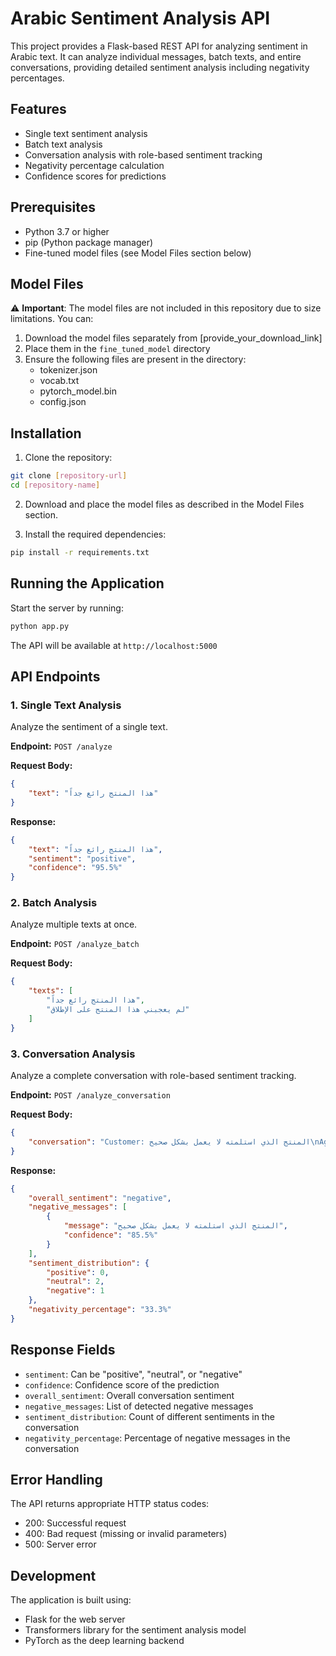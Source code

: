 # Arabic Sentiment Analysis API

This project provides a Flask-based REST API for analyzing sentiment in Arabic text. It can analyze individual messages, batch texts, and entire conversations, providing detailed sentiment analysis including negativity percentages.

## Features

- Single text sentiment analysis
- Batch text analysis
- Conversation analysis with role-based sentiment tracking
- Negativity percentage calculation
- Confidence scores for predictions

## Prerequisites

- Python 3.7 or higher
- pip (Python package manager)
- Fine-tuned model files (see Model Files section below)

## Model Files

⚠️ **Important**: The model files are not included in this repository due to size limitations. You can:

1. Download the model files separately from [provide_your_download_link]
2. Place them in the `fine_tuned_model` directory
3. Ensure the following files are present in the directory:
   - tokenizer.json
   - vocab.txt
   - pytorch_model.bin
   - config.json

## Installation

1. Clone the repository:
```bash
git clone [repository-url]
cd [repository-name]
```

2. Download and place the model files as described in the Model Files section.

3. Install the required dependencies:
```bash
pip install -r requirements.txt
```

## Running the Application

Start the server by running:
```bash
python app.py
```

The API will be available at `http://localhost:5000`

## API Endpoints

### 1. Single Text Analysis
Analyze the sentiment of a single text.

**Endpoint:** `POST /analyze`

**Request Body:**
```json
{
    "text": "هذا المنتج رائع جداً"
}
```

**Response:**
```json
{
    "text": "هذا المنتج رائع جداً",
    "sentiment": "positive",
    "confidence": "95.5%"
}
```

### 2. Batch Analysis
Analyze multiple texts at once.

**Endpoint:** `POST /analyze_batch`

**Request Body:**
```json
{
    "texts": [
        "هذا المنتج رائع جداً",
        "لم يعجبني هذا المنتج على الإطلاق"
    ]
}
```

### 3. Conversation Analysis
Analyze a complete conversation with role-based sentiment tracking.

**Endpoint:** `POST /analyze_conversation`

**Request Body:**
```json
{
    "conversation": "Customer: المنتج الذي استلمته لا يعمل بشكل صحيح\nAgent: عذراً جداً على هذه التجربة\nCustomer: حسناً، شكراً لك"
}
```

**Response:**
```json
{
    "overall_sentiment": "negative",
    "negative_messages": [
        {
            "message": "المنتج الذي استلمته لا يعمل بشكل صحيح",
            "confidence": "85.5%"
        }
    ],
    "sentiment_distribution": {
        "positive": 0,
        "neutral": 2,
        "negative": 1
    },
    "negativity_percentage": "33.3%"
}
```

## Response Fields

- `sentiment`: Can be "positive", "neutral", or "negative"
- `confidence`: Confidence score of the prediction
- `overall_sentiment`: Overall conversation sentiment
- `negative_messages`: List of detected negative messages
- `sentiment_distribution`: Count of different sentiments in the conversation
- `negativity_percentage`: Percentage of negative messages in the conversation

## Error Handling

The API returns appropriate HTTP status codes:
- 200: Successful request
- 400: Bad request (missing or invalid parameters)
- 500: Server error

## Development

The application is built using:
- Flask for the web server
- Transformers library for the sentiment analysis model
- PyTorch as the deep learning backend

